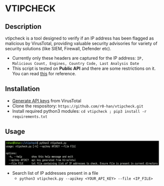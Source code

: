 # VTIPCHECK

## Description
vtipcheck is a tool designed to verify if an IP address has been flagged as malicious by VirusTotal, providing valuable security advisories for variety of security solutions (like SIEM, Firewall, Defender etc).

- Currently only these headers are captured for the IP address: `IP, Malicious Count, Engines, Country Code, Last Analysis Date`
- This script is tested on **Public API** and there are some restrictions on it. You can read [this](https://docs.virustotal.com/reference/public-vs-premium-api) for reference.

## Installation
- [Generate API keys](https://docs.virustotal.com/reference/getting-started) from VirusTotal
- Clone the respository: `https://github.com/r0-han/vtipcheck.git`
- Install required python3 modules: `cd vtipcheck ; pip3 install -r requirements.txt`

## Usage

![Help menu](./help.png)

- Search list of IP addresses present in a file
    - `python3 vtipcheck.py --apikey <YOUR_API_KEY> --file <IP_FILE>`